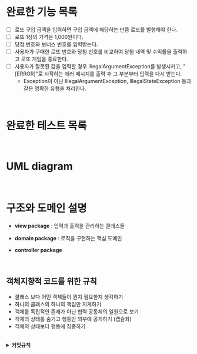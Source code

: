 # 완료한 기능 목록
- [ ] 로또 구입 금액을 입력하면 구입 금액에 해당하는 만큼 로또를 발행해야 한다.
- [ ] 로또 1장의 가격은 1,000원이다.
- [ ] 당첨 번호와 보너스 번호를 입력받는다.
- [ ] 사용자가 구매한 로또 번호와 당첨 번호를 비교하여 당첨 내역 및 수익률을 출력하고 로또 게임을 종료한다.
- [ ] 사용자가 잘못된 값을 입력할 경우 IllegalArgumentException를 발생시키고, "[ERROR]"로 시작하는 에러 메시지를 출력 후 그 부분부터 입력을 다시 받는다.
  - Exception이 아닌 IllegalArgumentException, IllegalStateException 등과 같은 명확한 유형을 처리한다.

<br/>

# 완료한 테스트 목록



<br/>

# UML diagram


<br/>

# 구조와 도메인 설명

- **view package** : 입력과 출력을 관리하는 클래스들

- **domain package** : 로직을 구현하는 핵심 도메인

- **controller package**


<br/>

## 객체지향적 코드를 위한 규칙
- 클래스 보다 어떤 객체들이 뭔지 필요한지 생각하기
- 하나의 클래스의 하나의 책임만 지게하기
- 객체를 독립적인 존재가 아닌 협력 공동체의 일원으로 보기
- 객체의 상태를 숨기고 행동만 외부에 공개하기 (캡슐화)
- 객체의 상태보다 행동에 집중하기

<br/>

<details>
  <summary><b>커밋규칙</b></summary>
  <div markdown="1">

    태그 : 제목

예시 : `Feat : 회원 도메인을 추가 하였습니다.`

### 유의 사항
1. 제목과 본문을 빈 행으로 구분합니다.
2. 제목을 50글자 이내로 제한합니다.
3. 제목의 첫 글자는 대문자로 작성합니다.
4. 제목의 끝에는 마침표를 넣지 않습니다.
5. 제목은 명령문으로! 과거형을 사용하지 않습니다.
6. 본문의 각 행은 72글자 내로 제한합니다.
7. 어떻게 보다는 무엇과 왜를 설명합니다.

### 태그 설명
| 태그 이름 | 설명 |
| --- | --- |
| Feat | 새로운 기능을 추가할 경우 |
| Fix | 버그를 고친 경우 |
| Style | 코드 포맷 변경, 세미 콜론 누락, 코드 수정이 없는 경우 |
| Refactor | 프로덕션 코드 리팩토링 |
| Comment | 필요한 주석 추가 및 변경 |
| Docs | 문서를 수정한 경우 |
| Test | 테스트 추가, 테스트 리팩토링(프로덕션 코드 변경 X) |
| Rename | 파일 혹은 폴더명을 수정하거나 옮기는 작업만인 경우 |
| Remove | 파일을 삭제하는 작업만 수행한 경우 |

  </div>
</details>